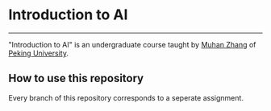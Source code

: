 # Introduction to AI
---

"Introduction to AI" is an undergraduate course taught by [Muhan Zhang](https://muhanzhang.github.io/) of [Peking University](https://www.pku.edu.cn).

## How to use this repository
Every branch of this repository corresponds to a seperate assignment.
